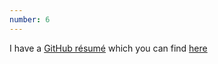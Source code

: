 ```yaml
---
number: 6
---
```

I have a [GitHub résumé](https://github.com/resume/resume.github.com) which you can find [here](http://resume.github.io/?justusadam)
